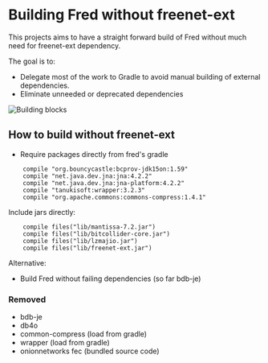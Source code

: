 # Building Fred without freenet-ext

This projects aims to have a straight forward build of Fred without much need for freenet-ext dependency.

The goal is to:

- Delegate most of the work to Gradle to avoid manual building of external dependencies.
- Eliminate unneeded or deprecated dependencies

![Building blocks](https://github.com/desyncr/fred/blob/mobile-node/devnotes/Freenet%20mNode.png?raw=true)

## How to build without freenet-ext

- Require packages directly from fred's gradle

```
    compile "org.bouncycastle:bcprov-jdk15on:1.59"
    compile "net.java.dev.jna:jna:4.2.2"
    compile "net.java.dev.jna:jna-platform:4.2.2"
    compile "tanukisoft:wrapper:3.2.3"
    compile "org.apache.commons:commons-compress:1.4.1"
```
    
Include jars directly:

```
    compile files("lib/mantissa-7.2.jar")
    compile files("lib/bitcollider-core.jar")
    compile files("lib/lzmajio.jar")
    compile files("lib/freenet-ext.jar")
```

Alternative:

- Build Fred without failing dependencies (so far bdb-je)

### Removed

- bdb-je
- db4o
- common-compress (load from gradle)
- wrapper (load from gradle)
- onionnetworks fec (bundled source code)

